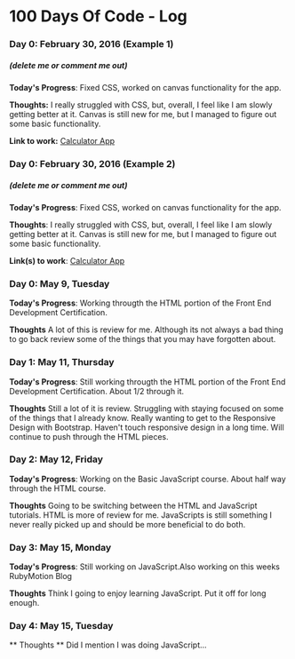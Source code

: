 # 100 Days Of Code - Log

### Day 0: February 30, 2016 (Example 1)
##### (delete me or comment me out)

**Today's Progress**: Fixed CSS, worked on canvas functionality for the app.

**Thoughts:** I really struggled with CSS, but, overall, I feel like I am slowly getting better at it. Canvas is still new for me, but I managed to figure out some basic functionality.

**Link to work:** [Calculator App](http://www.example.com)

### Day 0: February 30, 2016 (Example 2)
##### (delete me or comment me out)

**Today's Progress**: Fixed CSS, worked on canvas functionality for the app.

**Thoughts**: I really struggled with CSS, but, overall, I feel like I am slowly getting better at it. Canvas is still new for me, but I managed to figure out some basic functionality.

**Link(s) to work**: [Calculator App](http://www.example.com)


### Day 0: May 9, Tuesday

**Today's Progress**: Working througth the HTML portion of the Front End Development Certification.

**Thoughts** A lot of this is review for me. Although its not always a bad thing to go back review some of the things that you may have forgotten about.

### Day 1: May 11, Thursday

**Today's Progress**: Still working througth the HTML portion of the Front End Development Certification. About 1/2 through it.

**Thoughts** Still a lot of it is review. Struggling with staying focused on some of the things that I already know. Really wanting to get to the Responsive Design with Bootstrap. Haven't touch responsive design in a long time. Will continue to push through the HTML pieces.

### Day 2: May 12, Friday

**Today's Progress**: Working on the Basic JavaScript course. About half way through the HTML course.

**Thoughts** Going to be switching between the HTML and JavaScript tutorials. HTML is more of review for me. JavaScripts is still something I never really picked up and should be more beneficial to do both.

### Day 3: May 15, Monday

**Today's Progress**: Still working on JavaScript.Also working on this weeks RubyMotion Blog

**Thoughts** Think I going to enjoy learning JavaScript. Put it off for long enough.

### Day 4: May 15, Tuesday ###

** Thoughts ** Did I mention I was doing JavaScript...
